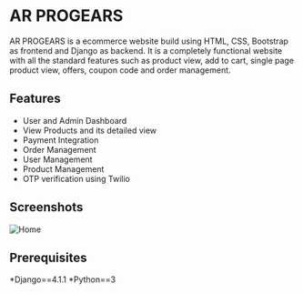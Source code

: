 ﻿# AR PROGEARS
AR PROGEARS is a ecommerce website build using HTML, CSS, Bootstrap as frontend and Django as backend. It is a completely functional website with all the standard features such as product view, add to cart, single page product view, offers, coupon code and order management.
## Features

* User and Admin Dashboard
* View Products and its detailed view
* Payment Integration
* Order Management 
* User Management
* Product Management
* OTP verification using Twilio

## Screenshots

![Home](https://soorajar.cf/static/media/arprogears.3125a856deccdd173427.jpg)

## Prerequisites

*Django==4.1.1
*Python==3
